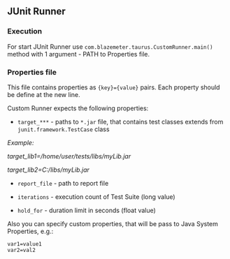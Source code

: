## JUnit Runner

### Execution

For start JUnit Runner use `com.blazemeter.taurus.CustomRunner.main()` method with 1 argument - PATH to Properties file.
    
### Properties file

This file contains properties as `{key}={value}` pairs. Each property should be define at the new line.

Custom Runner expects the following properties:

- `target_***` - paths to `*.jar` file, that contains test classes extends from `junit.framework.TestCase` class 

_Example:_ 

_target_lib1=/home/user/tests/libs/myLib.jar_

_target_lib2=C:/libs/myLib.jar_

- `report_file` - path to report file

- `iterations` - execution count of Test Suite (long value)

- `hold_for` - duration limit in seconds (float value)

Also you can specify custom properties, that will be pass to Java System Properties, e.g.:

    var1=value1
    var2=val2
